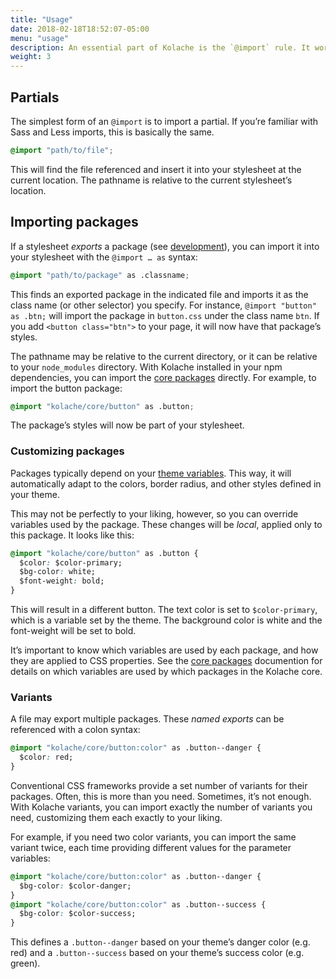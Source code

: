 ```yaml
---
title: "Usage"
date: 2018-02-18T18:52:07-05:00
menu: "usage"
description: An essential part of Kolache is the `@import` rule. It works a few ways.
weight: 3
---
```


## Partials

The simplest form of an `@import` is to import a partial. If you’re familiar with Sass and Less imports, this is basically the same.

```css
@import "path/to/file";
```

This will find the file referenced and insert it into your stylesheet at the current location. The pathname is relative to the current stylesheet’s location.

## Importing packages

If a stylesheet *exports* a package (see [development](/development)), you can import it into your stylesheet with the `@import … as` syntax:

```css
@import "path/to/package" as .classname;
```

This finds an exported package in the indicated file and imports it as the class name (or other selector) you specify. For instance, `@import "button" as .btn;` will import the package in `button.css` under the class name `btn`. If you add `<button class="btn">` to your page, it will now have that package’s styles.

The pathname may be relative to the current directory, or it can be relative to your `node_modules` directory. With Kolache installed in your npm dependencies, you can import the [core packages](/core) directly. For example, to import the button package:

```css
@import "kolache/core/button" as .button;
```

The package’s styles will now be part of your stylesheet.

### Customizing packages

Packages typically depend on your [theme variables](/getting-started/themes/). This way, it will automatically adapt to the colors, border radius, and other styles defined in your theme.

This may not be perfectly to your liking, however, so you can override variables used by the package. These changes will be *local*, applied only to this package. It looks like this:

```css
@import "kolache/core/button" as .button {
  $color: $color-primary;
  $bg-color: white;
  $font-weight: bold;
}
```

This will result in a different button. The text color is set to `$color-primary`, which is a variable set by the theme. The background color is white and the font-weight will be set to bold.

It’s important to know which variables are used by each package, and how they are applied to CSS properties. See the [core packages](/core) documention for details on which variables are used by which packages in the Kolache core.

### Variants

A file may export multiple packages. These *named exports* can be referenced with a colon syntax:

```css
@import "kolache/core/button:color" as .button--danger {
  $color: red;
}
```

Conventional CSS frameworks provide a set number of variants for their packages. Often, this is more than you need. Sometimes, it’s not enough. With Kolache variants, you can import exactly the number of variants you need, customizing them each exactly to your liking.

For example, if you need two color variants, you can import the same variant twice, each time providing different values for the parameter variables:

```css
@import "kolache/core/button:color" as .button--danger {
  $bg-color: $color-danger;
}
@import "kolache/core/button:color" as .button--success {
  $bg-color: $color-success;
}
```

This defines a `.button--danger` based on your theme’s danger color (e.g. red) and a `.button--success` based on your theme’s success color (e.g. green).
